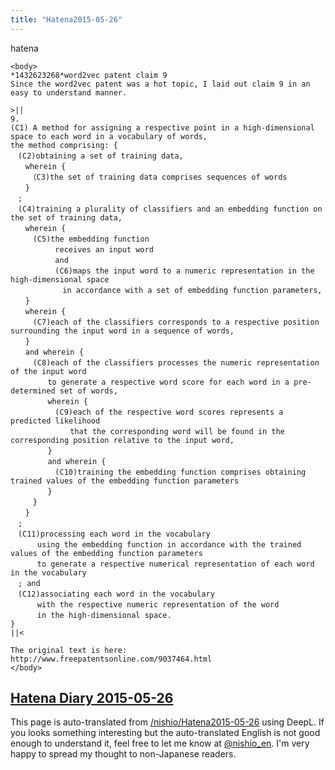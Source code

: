 ```yaml
---
title: "Hatena2015-05-26"
---
```


hatena

```
<body>
*1432623268*word2vec patent claim 9
Since the word2vec patent was a hot topic, I laid out claim 9 in an easy to understand manner.

>||
9. 
(C1) A method for assigning a respective point in a high-dimensional space to each word in a vocabulary of words, 
the method comprising: {
　(C2)obtaining a set of training data,
　　wherein {
　　　（C3)the set of training data comprises sequences of words
　　}
　;
　(C4)training a plurality of classifiers and an embedding function on the set of training data,
　　wherein {
　　　(C5)the embedding function
　　　　　　receives an input word
　　　　　　and 
　　　　　　(C6)maps the input word to a numeric representation in the high-dimensional space
　　　　　　　in accordance with a set of embedding function parameters,
　　}
　　wherein {
　　　(C7)each of the classifiers corresponds to a respective position surrounding the input word in a sequence of words,
　　}
　　and wherein {
　　　(C8)each of the classifiers processes the numeric representation of the input word
　　　　　to generate a respective word score for each word in a pre-determined set of words,
　　　　　wherein {
　　　　　　(C9)each of the respective word scores represents a predicted likelihood
　　　　　　　　that the corresponding word will be found in the corresponding position relative to the input word,
　　　　　}
　　　　　and wherein {
　　　　　　(C10)training the embedding function comprises obtaining trained values of the embedding function parameters
　　　　　}
　　　}
　　}
　;
　(C11)processing each word in the vocabulary
　　　 using the embedding function in accordance with the trained values of the embedding function parameters
　　　 to generate a respective numerical representation of each word in the vocabulary
　; and
　(C12)associating each word in the vocabulary
　　　 with the respective numeric representation of the word
　　　 in the high-dimensional space. 
}
||<

The original text is here: http://www.freepatentsonline.com/9037464.html
</body>
```


[Hatena Diary 2015-05-26](https://nishiohirokazu.hatenadiary.org/archive/2015/05/26)
---
This page is auto-translated from [/nishio/Hatena2015-05-26](https://scrapbox.io/nishio/Hatena2015-05-26) using DeepL. If you looks something interesting but the auto-translated English is not good enough to understand it, feel free to let me know at [@nishio_en](https://twitter.com/nishio_en). I'm very happy to spread my thought to non-Japanese readers.